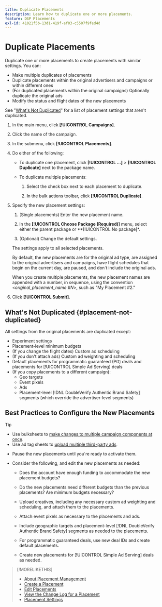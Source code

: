 ```yaml
---
title: Duplicate Placements
description: Learn how to duplicate one or more placements.
feature: DSP Placements
exl-id: 41021f5b-13d1-419f-af03-c5507f9fed4d
---
```

# Duplicate Placements

<!-- Some placements don't have this option. Clarify which placement types aren't eligible -- is it PG placements, or all placements using private inventory? And anything else? -->

Duplicate one or more placements to create placements with similar settings. You can:

* Make multiple duplicates of placements
* Duplicate placements within the original advertisers and campaigns or within different ones
* (For duplicated placements within the original campaigns) Optionally duplicate the original ads
* Modify the status and flight dates of the new placements

See "[What's Not Duplicated](#placement-not-duplicated)" for a list of placement settings that aren't duplicated.

1. In the main menu, click **[!UICONTROL Campaigns]**.

1. Click the name of the campaign.

1. In the submenu, click **[!UICONTROL Placements]**.

1. Do either of the following:

    * To duplicate one placement, click  **[!UICONTROL ...]** > **[!UICONTROL Duplicate]** next to the package name.

    * To duplicate multiple placements:

        1. Select the check box next to each placement to duplicate.

        1. In the bulk actions toolbar, click **[!UICONTROL Duplicate]**.

1. Specify the new placement settings:

    1. (Single placements) Enter the new placement name.

    1. In the **[!UICONTROL Choose Package (Required)]** menu, select either the parent package or **[!UICONTROL No package]*.

    1. (Optional) Change the default settings.

    The settings apply to all selected placements.

    By default, the new placements are for the original ad type, are assigned to the original advertisers and campaigns, have flight schedules that begin on the current day, are paused, and don't include the original ads.

    When you create multiple placements, the new placement names are appended with a number, in sequence, using the convention <*original_placement_name #N*>, such as "My Placement #2."

1. Click **[!UICONTROL Submit]**.

## What's Not Duplicated {#placement-not-duplicated}

All settings from the original placements are duplicated except:

* Experiment settings
* Placement-level minimum budgets
* (If you change the flight dates) Custom ad scheduling
* (If you don't attach ads) Custom ad weighting and scheduling
* Default placements for programmatic guaranteed (PG) deals and placements for [!UICONTROL Simple Ad Serving] deals
* (If you copy placements to a different campaign):
    * Geo targets
    * Event pixels
    * Ads
    * Placement-level [!DNL DoubleVerify Authentic Brand Safety] segments (which override the advertiser-level segments)

## Best Practices to Configure the New Placements

>[!TIP]
>
>* Use bulksheets to [make changes to multiple campaign components at once](/help/dsp/campaign-management/campaign-components-review-edit.md).
>* Use ad tag sheets to [upload multiple third-party ads](/help/dsp/campaign-management/ads/ad-create-multiple.md). 

* Pause the new placements until you're ready to activate them.

* Consider the following, and edit the new placements as needed:

  * Does the account have enough funding to accommodate the new placement budgets?

  * Do the new placements need different budgets than the previous placements? Are minimum budgets necessary?

  * Upload creatives, including any necessary custom ad weighting and scheduling, and attach them to the placements. 

  * Attach event pixels as necessary to the placements and ads.

  * Include geographic targets and placement-level [!DNL DoubleVerify Authentic Brand Safety] segments as needed to the placements.

  * For programmatic guaranteed deals, use new deal IDs and create default placements.

  * Create new placements for [!UICONTROL Simple Ad Serving] deals as needed.

>[!MORELIKETHIS]
>
>* [About Placement Management](placement-about.md)
>* [Create a Placement](placement-create.md)
>* [Edit Placements](placement-edit.md)
>* [View the Change Log for a Placement](placement-change-log.md)
>* [Placement Settings](placement-settings.md)
